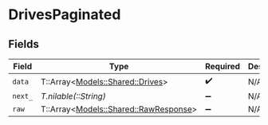 # DrivesPaginated


## Fields

| Field                                                                       | Type                                                                        | Required                                                                    | Description                                                                 |
| --------------------------------------------------------------------------- | --------------------------------------------------------------------------- | --------------------------------------------------------------------------- | --------------------------------------------------------------------------- |
| `data`                                                                      | T::Array<[Models::Shared::Drives](../../models/shared/drives.md)>           | :heavy_check_mark:                                                          | N/A                                                                         |
| `next_`                                                                     | *T.nilable(::String)*                                                       | :heavy_minus_sign:                                                          | N/A                                                                         |
| `raw`                                                                       | T::Array<[Models::Shared::RawResponse](../../models/shared/rawresponse.md)> | :heavy_minus_sign:                                                          | N/A                                                                         |